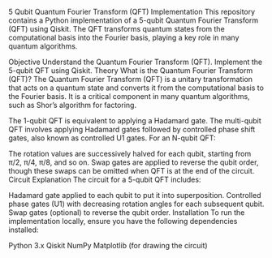 5 Qubit Quantum Fourier Transform (QFT) Implementation
This repository contains a Python implementation of a 5-qubit Quantum Fourier Transform (QFT) using Qiskit. The QFT transforms quantum states from the computational basis into the Fourier basis, playing a key role in many quantum algorithms.

Objective
Understand the Quantum Fourier Transform (QFT).
Implement the 5-qubit QFT using Qiskit.
Theory
What is the Quantum Fourier Transform (QFT)?
The Quantum Fourier Transform (QFT) is a unitary transformation that acts on a quantum state and converts it from the computational basis to the Fourier basis. It is a critical component in many quantum algorithms, such as Shor’s algorithm for factoring.

The 1-qubit QFT is equivalent to applying a Hadamard gate.
The multi-qubit QFT involves applying Hadamard gates followed by controlled phase shift gates, also known as controlled U1 gates.
For an N-qubit QFT:

The rotation values are successively halved for each qubit, starting from π/2, π/4, π/8, and so on.
Swap gates are applied to reverse the qubit order, though these swaps can be omitted when QFT is at the end of the circuit.
Circuit Explanation
The circuit for a 5-qubit QFT includes:

Hadamard gate applied to each qubit to put it into superposition.
Controlled phase gates (U1) with decreasing rotation angles for each subsequent qubit.
Swap gates (optional) to reverse the qubit order.
Installation
To run the implementation locally, ensure you have the following dependencies installed:

Python 3.x
Qiskit
NumPy
Matplotlib (for drawing the circuit)
